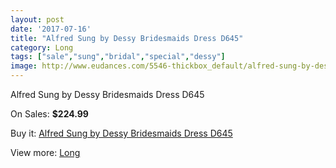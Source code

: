 ```yaml
---
layout: post
date: '2017-07-16'
title: "Alfred Sung by Dessy Bridesmaids Dress D645"
category: Long
tags: ["sale","sung","bridal","special","dessy"]
image: http://www.eudances.com/5546-thickbox_default/alfred-sung-by-dessy-bridesmaids-dress-d645.jpg
---
```

Alfred Sung by Dessy Bridesmaids Dress D645

On Sales: **$224.99**
<a href="https://www.eudances.com/en/long/1907-alfred-sung-by-dessy-bridesmaids-dress-d645.html"><amp-img layout="responsive" width="600" height="600" src="//www.eudances.com/5546-thickbox_default/alfred-sung-by-dessy-bridesmaids-dress-d645.jpg" alt="Alfred Sung by Dessy Bridesmaids Dress D645 0" /></a>
<a href="https://www.eudances.com/en/long/1907-alfred-sung-by-dessy-bridesmaids-dress-d645.html"><amp-img layout="responsive" width="600" height="600" src="//www.eudances.com/5547-thickbox_default/alfred-sung-by-dessy-bridesmaids-dress-d645.jpg" alt="Alfred Sung by Dessy Bridesmaids Dress D645 1" /></a>

Buy it: [Alfred Sung by Dessy Bridesmaids Dress D645](https://www.eudances.com/en/long/1907-alfred-sung-by-dessy-bridesmaids-dress-d645.html "Alfred Sung by Dessy Bridesmaids Dress D645")

View more: [Long](https://www.eudances.com/en/21-long "Long")
